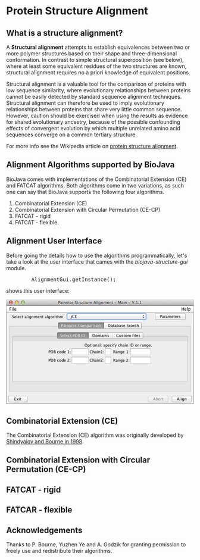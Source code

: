 Protein Structure Alignment
===========================

## What is a structure alignment?

A **Structural alignment** attempts to establish equivalences between two or more polymer structures based on their shape and three-dimensional conformation. In contrast to simple structural superposition (see below), where at least some equivalent residues of the two structures are known, structural alignment requires no a priori knowledge of equivalent positions. 

Structural alignment is a valuable tool for the comparison of proteins with low sequence similarity, where evolutionary relationships between proteins cannot be easily detected by standard sequence alignment techniques. Structural alignment can therefore be used to imply evolutionary relationships between proteins that share very little common sequence. However, caution should be exercised when using the results as evidence for shared evolutionary ancestry, because of the possible confounding effects of convergent evolution by which multiple unrelated amino acid sequences converge on a common tertiary structure.

For more info see the Wikipedia article on [protein structure alignment](http://en.wikipedia.org/wiki/Structural_alignment).

## Alignment Algorithms supported by BioJava

BioJava comes with implementations of the Combinatorial Extension (CE) and FATCAT algorithms. Both algorithms come in two variations, as such one can say that BioJava supports the following four algorithms.

1. Combinatorial Extension (CE)
2. Combinatorial Extension with Circular Permutation (CE-CP)
3. FATCAT - rigid
4. FATCAT - flexible.

## Alignment User Interface

Before going the details how to use the algorithms programmatically, let's take a look at the user interface that cames with the *biojava-structure-gui* module.

<pre>
        AlignmentGui.getInstance();
</pre>    

shows this user interface:

![Alignment GUI](img/alignment_gui.png)




## Combinatorial Extension (CE)

The Combinatorial Extension (CE) algorithm was originally developed by [Shindyalov and Bourne in 1998](http://peds.oxfordjournals.org/content/11/9/739.short). 

## Combinatorial Extension with Circular Permutation (CE-CP)

## FATCAT - rigid

## FATCAR - flexible


## Acknowledgements

Thanks to P. Bourne, Yuzhen Ye and A. Godzik for granting permission to freely use and redistribute their algorithms.